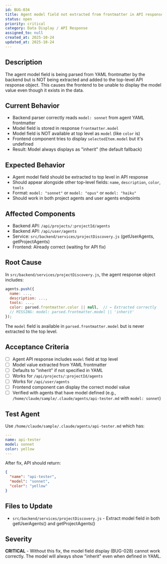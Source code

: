 ```yaml
---
id: BUG-034
title: Agent model field not extracted from frontmatter in API response
status: open
priority: critical
category: Data Display / API Response
assigned_to: null
created_at: 2025-10-24
updated_at: 2025-10-24
---
```


## Description

The agent model field is being parsed from YAML frontmatter by the backend but is NOT being extracted and added to the top-level API response object. This causes the frontend to be unable to display the model value even though it exists in the data.

## Current Behavior

- Backend parser correctly reads `model: sonnet` from agent YAML frontmatter
- Model field is stored in response `frontmatter.model`
- Model field is NOT available at top level as `model` (like `color` is)
- Frontend component tries to display `selectedItem.model` but it's undefined
- Result: Model always displays as "inherit" (the default fallback)

## Expected Behavior

- Agent model field should be extracted to top level in API response
- Should appear alongside other top-level fields: `name`, `description`, `color`, `tools`
- Format: `model: "sonnet"` or `model: "opus"` or `model: "haiku"`
- Should work in both project agents and user agents endpoints

## Affected Components

- Backend API: `/api/projects/:projectId/agents`
- Backend API: `/api/user/agents`
- Service: `src/backend/services/projectDiscovery.js` (getUserAgents, getProjectAgents)
- Frontend: Already correct (waiting for API fix)

## Root Cause

In `src/backend/services/projectDiscovery.js`, the agent response object includes:
```javascript
agents.push({
  name: ...,
  description: ...,
  tools: ...,
  color: parsed.frontmatter.color || null,  // ← Extracted correctly
  // MISSING: model: parsed.frontmatter.model || 'inherit'
});
```

The `model` field is available in `parsed.frontmatter.model` but is never extracted to the top level.

## Acceptance Criteria

- [ ] Agent API response includes `model` field at top level
- [ ] Model value extracted from YAML frontmatter
- [ ] Defaults to "inherit" if not specified in YAML
- [ ] Works for `/api/projects/:projectId/agents`
- [ ] Works for `/api/user/agents`
- [ ] Frontend component can display the correct model value
- [ ] Verified with agents that have model defined (e.g., `/home/claude/sample/.claude/agents/api-tester.md` with `model: sonnet`)

## Test Agent

Use `/home/claude/sample/.claude/agents/api-tester.md` which has:
```yaml
---
name: api-tester
model: sonnet
color: yellow
---
```

After fix, API should return:
```json
{
  "name": "api-tester",
  "model": "sonnet",
  "color": "yellow"
}
```

## Files to Update

- `src/backend/services/projectDiscovery.js` - Extract model field in both getUserAgents() and getProjectAgents()

## Severity

**CRITICAL** - Without this fix, the model field display (BUG-028) cannot work correctly. The model will always show "inherit" even when defined in YAML.
